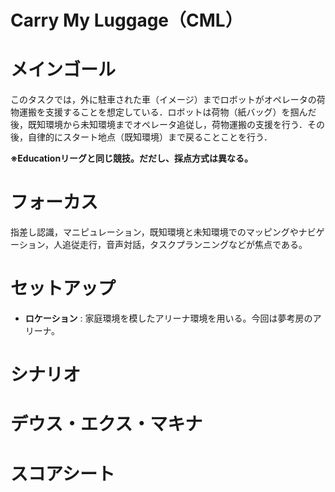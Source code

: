 # Carry My Luggage（CML）
# メインゴール
このタスクでは，外に駐車された車（イメージ）までロボットがオペレータの荷物運搬を支援することを想定している．ロボットは荷物（紙バッグ）を掴んだ後，既知環境から未知環境までオペレータ追従し，荷物運搬の支援を行う．その後，自律的にスタート地点（既知環境）まで戻ることことを行う．

**※Educationリーグと同じ競技。だだし、採点方式は異なる。**
# フォーカス
指差し認識，マニピュレーション，既知環境と未知環境でのマッピングやナビゲーション，人追従走行，音声対話，タスクプランニングなどが焦点である。
# セットアップ
+ **ロケーション** : 家庭環境を模したアリーナ環境を用いる。今回は夢考房のアリーナ。
  
# シナリオ
# デウス・エクス・マキナ
# スコアシート
